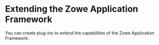 # Extending the Zowe Application Framework 

You can create plug-ins to extend the capabilities of the Zowe Application Framework.